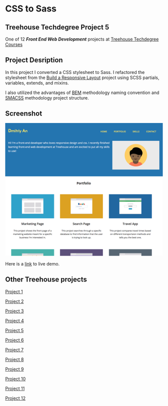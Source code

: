 # CSS to Sass
## Treehouse Techdegree Project 5
One of 12 **_Front End Web Development_** projects at [Treehouse Techdegree Courses](https://teamtreehouse.com/techdegree/front-end-web-development)

## Project Desription
In this project I converted a CSS stylesheet to Sass.
I refactored the stylesheet from the [Build a Responsive Layout](https://github.com/dmitriyaa/techdegree-project-2) project using SCSS partials, variables, extends, and mixins.

I also utilized the advantages of [BEM](https://en.bem.info/methodology/) methodology naming convention and [SMACSS](https://smacss.com) methodology project structure.

## Screenshot
![creenshot of the website](https://raw.githubusercontent.com/dmitriyaa/storage/master/screenshot--techdegree-project-5.png)

Here is a [link](https://dmitriyaa.github.io/techdegree-project-5) to live demo.

## Other Treehouse projects
[Project 1](https://github.com/dmitriyaa/techdegree-project-1)

[Project 2](https://github.com/dmitriyaa/techdegree-project-2)

[Project 3](https://github.com/dmitriyaa/techdegree-project-3)

[Project 4](https://github.com/dmitriyaa/techdegree-project-4)

[Project 5](https://github.com/dmitriyaa/techdegree-project-5)

[Project 6](https://github.com/dmitriyaa/techdegree-project-6)

[Project 7](https://github.com/dmitriyaa/techdegree-project-7)

[Project 8](https://github.com/dmitriyaa/techdegree-project-8)

[Project 9](https://github.com/dmitriyaa/techdegree-project-9)

[Project 10](https://github.com/dmitriyaa/techdegree-project-10)

[Project 11](https://github.com/dmitriyaa/techdegree-project-11)

[Project 12](https://github.com/dmitriyaa/techdegree-project-12)
